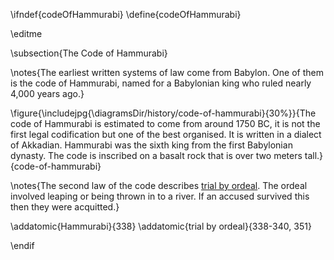 \ifndef{codeOfHammurabi}
\define{codeOfHammurabi}

\editme

\subsection{The Code of Hammurabi}

\notes{The earliest written
systems of law come from Babylon. One of them is the code of Hammurabi,
named for a Babylonian king who ruled nearly 4,000 years ago.}

\figure{\includejpg{\diagramsDir/history/code-of-hammurabi}{30%}}{The code of Hammurabi is estimated to come from around 1750 BC, it is not the first legal codification but one of the best organised. It is written in a dialect of Akkadian. Hammurabi was the sixth king from the first Babylonian dynasty. The code is inscribed on a basalt rock that is over two meters tall.}{code-of-hammurabi}

\notes{The second law of the code describes [trial by ordeal](https://en.wikipedia.org/wiki/Trial_by_ordeal). The ordeal involved leaping or being thrown in to a river. If an accused survived this then they were acquitted.}

\addatomic{Hammurabi}{338}
\addatomic{trial by ordeal}{338-340, 351}

\endif
